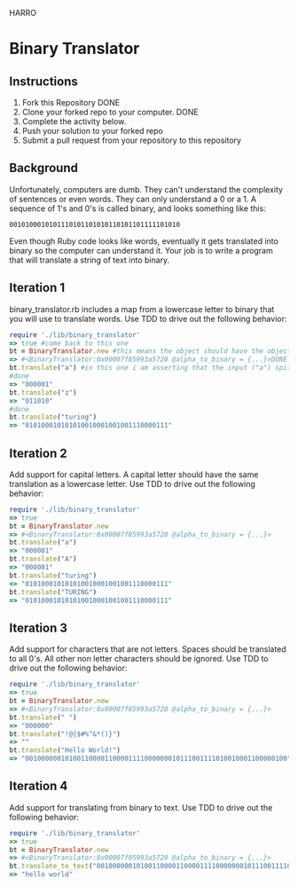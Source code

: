HARRO

# Binary Translator

## Instructions

1. Fork this Repository DONE
1. Clone your forked repo to your computer. DONE
1. Complete the activity below.
1. Push your solution to your forked repo
1. Submit a pull request from your repository to this repository

## Background

Unfortunately, computers are dumb. They can't understand the complexity of sentences or even words. They can only understand a 0 or a 1. A sequence of 1's and 0's is called binary, and looks something like this:

```
0010100010101110101101010110101101111101010
```

Even though Ruby code looks like words, eventually it gets translated into binary so the computer can understand it. Your job is to write a program that will translate a string of text into binary.

## Iteration 1

binary_translator.rb includes a map from a lowercase letter to binary that you will use to translate words. Use TDD to drive out the following behavior:

```ruby
require './lib/binary_translator'
=> true #come back to this one
bt = BinaryTranslator.new #this means the object should have the object id and the stuff in it. its  test for existence.
=> #<BinaryTranslator:0x00007f85993a5720 @alpha_to_binary = {...}>DONE
bt.translate("a") #in this one i am asserting that the input ("a") spit out the string "000001". its an assert equal test
#done
=> "000001"
bt.translate("z")
=> "011010"
#done
bt.translate("turing")
=> "010100010101010010001001001110000111"
```

## Iteration 2

Add support for capital letters. A capital letter should have the same translation as a lowercase letter. Use TDD to drive out the following behavior:

```ruby
require './lib/binary_translator'
=> true
bt = BinaryTranslator.new
=> #<BinaryTranslator:0x00007f85993a5720 @alpha_to_binary = {...}>
bt.translate("a")
=> "000001"
bt.translate("A")
=> "000001"
bt.translate("turing")
=> "010100010101010010001001001110000111"
bt.translate("TURING")
=> "010100010101010010001001001110000111"
```

## Iteration 3

Add support for characters that are not letters. Spaces should be translated to all 0's. All other non letter characters should be ignored. Use TDD to drive out the following behavior:

```ruby
require './lib/binary_translator'
=> true
bt = BinaryTranslator.new
=> #<BinaryTranslator:0x00007f85993a5720 @alpha_to_binary = {...}>
bt.translate(" ")
=> "000000"
bt.translate("!@{$#%^&*()}")
=> ""
bt.translate("Hello World!")
=> "001000000101001100001100001111000000010111001111010010001100000100"
```

## Iteration 4

Add support for translating from binary to text. Use TDD to drive out the following behavior:

```ruby
require './lib/binary_translator'
=> true
bt = BinaryTranslator.new
=> #<BinaryTranslator:0x00007f85993a5720 @alpha_to_binary = {...}>
bt.translate_to_text("001000000101001100001100001111000000010111001111010010001100000100")
=> "hello world"
```
